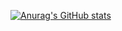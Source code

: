 
[![Anurag's GitHub stats](https://github-readme-stats.vercel.app/api?username=dartagnanli)](https://github.com/dartagnanli/github-readme-stats)
